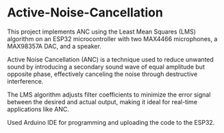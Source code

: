 # Active-Noise-Cancellation

This project implements ANC using the Least Mean Squares (LMS) algorithm on an ESP32 microcontroller with two MAX4466 microphones, a MAX98357A DAC, and a speaker.

Active Noise Cancellation (ANC) is a technique used to reduce unwanted sound by introducing a secondary sound wave of equal amplitude but opposite phase, effectively canceling the noise through destructive interference.

The LMS algorithm adjusts filter coefficients to minimize the error signal between the desired and actual output, making it ideal for real-time applications like ANC.

Used Arduino IDE for programming and uploading the code to the ESP32.
